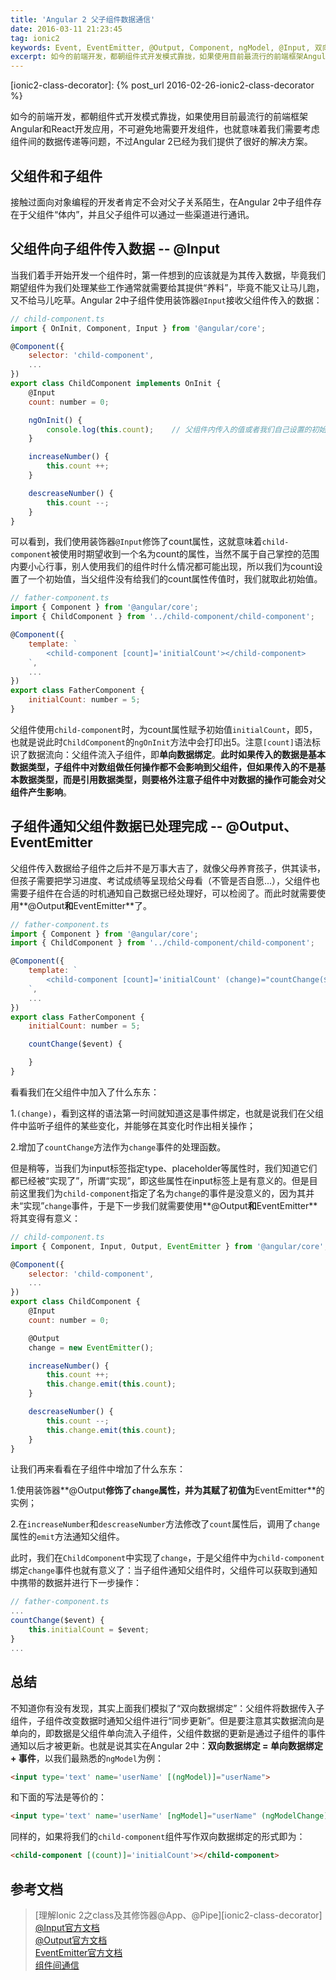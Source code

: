 ```yaml
---
title: 'Angular 2 父子组件数据通信'
date: 2016-03-11 21:23:45
tag: ionic2
keywords: Event, EventEmitter, @Output, Component, ngModel, @Input, 双向数据绑定, 单向数据绑定, Angular 2, class, 类， construcotr, 构造函数, ngOnInit, 父子组件, 组件间数据传递
excerpt: 如今的前端开发，都朝组件式开发模式靠拢，如果使用目前最流行的前端框架Angular和React开发应用，不可避免地需要开发组件，也就意味着我们需要考虑组件间的数据传递等问题。而Angular 2中通过事件机制为我们提供了很好的解决方案。
---
```

[angular-input-doc]: https://angular.io/docs/ts/latest/api/core/index/Input-interface.html
[angular-output-doc]: https://angular.io/docs/ts/latest/api/core/index/Output-interface.html
[angular-EventEmitter-doc]: https://angular.io/docs/ts/latest/api/core/index/EventEmitter-class.html
[angular-component-communication]: https://angular.io/docs/ts/latest/cookbook/component-communication.html
[ionic2-class-decorator]: {% post_url 2016-02-26-ionic2-class-decorator %}

如今的前端开发，都朝组件式开发模式靠拢，如果使用目前最流行的前端框架Angular和React开发应用，不可避免地需要开发组件，也就意味着我们需要考虑组件间的数据传递等问题，不过Angular 2已经为我们提供了很好的解决方案。

## 父组件和子组件

接触过面向对象编程的开发者肯定不会对父子关系陌生，在Angular 2中子组件存在于父组件“体内”，并且父子组件可以通过一些渠道进行通讯。

## 父组件向子组件传入数据 -- @Input

当我们着手开始开发一个组件时，第一件想到的应该就是为其传入数据，毕竟我们期望组件为我们处理某些工作通常就需要给其提供“养料”，毕竟不能又让马儿跑，又不给马儿吃草。Angular 2中子组件使用装饰器`@Input`接收父组件传入的数据：

~~~ javascript
// child-component.ts
import { OnInit, Component, Input } from '@angular/core';

@Component({
    selector: 'child-component',
    ...
})
export class ChildComponent implements OnInit {
    @Input
    count: number = 0;

    ngOnInit() {
        console.log(this.count);    // 父组件内传入的值或者我们自己设置的初始值0
    }

    increaseNumber() {
        this.count ++;
    }

    descreaseNumber() {
        this.count --;
    }
}
~~~

可以看到，我们使用装饰器`@Input`修饰了count属性，这就意味着`child-component`被使用时期望收到一个名为count的属性，当然不属于自己掌控的范围内要小心行事，别人使用我们的组件时什么情况都可能出现，所以我们为count设置了一个初始值，当父组件没有给我们的count属性传值时，我们就取此初始值。

~~~ javascript
// father-component.ts
import { Component } from '@angular/core';
import { ChildComponent } from '../child-component/child-component';

@Component({
    template: `
        <child-component [count]='initialCount'></child-component>
    `,
    ...
})
export class FatherComponent {
    initialCount: number = 5;
}
~~~

父组件使用`child-component`时，为count属性赋予初始值`initialCount`，即5，也就是说此时`ChildComponent`的`ngOnInit`方法中会打印出5。注意`[count]`语法标识了数据流向：父组件流入子组件，即**单向数据绑定**。**此时如果传入的数据是基本数据类型，子组件中对数组做任何操作都不会影响到父组件，但如果传入的不是基本数据类型，而是引用数据类型，则要格外注意子组件中对数据的操作可能会对父组件产生影响**。

## 子组件通知父组件数据已处理完成 -- @Output、EventEmitter

父组件传入数据给子组件之后并不是万事大吉了，就像父母养育孩子，供其读书，但孩子需要把学习进度、考试成绩等呈现给父母看（不管是否自愿...），父组件也需要子组件在合适的时机通知自己数据已经处理好，可以检阅了。而此时就需要使用**@Output**和**EventEmitter**了。

~~~ javascript
// father-component.ts
import { Component } from '@angular/core';
import { ChildComponent } from '../child-component/child-component';

@Component({
    template: `
        <child-component [count]='initialCount' (change)="countChange($event)"></child-component>
    `,
    ...
})
export class FatherComponent {
    initialCount: number = 5;

    countChange($event) {

    }
}
~~~

看看我们在父组件中加入了什么东东：

1.`(change)`，看到这样的语法第一时间就知道这是事件绑定，也就是说我们在父组件中监听子组件的某些变化，并能够在其变化时作出相关操作；

2.增加了`countChange`方法作为`change`事件的处理函数。

但是稍等，当我们为input标签指定type、placeholder等属性时，我们知道它们都已经被“实现了”，所谓“实现”，即这些属性在input标签上是有意义的。但是目前这里我们为`child-component`指定了名为`change`的事件是没意义的，因为其并未“实现”`change`事件，于是下一步我们就需要使用**@Output**和**EventEmitter**将其变得有意义：

~~~ javascript
// child-component.ts
import { Component, Input, Output, EventEmitter } from '@angular/core';

@Component({
    selector: 'child-component',
    ...
})
export class ChildComponent {
    @Input
    count: number = 0;

    @Output
    change = new EventEmitter();

    increaseNumber() {
        this.count ++;
        this.change.emit(this.count);
    }

    descreaseNumber() {
        this.count --;
        this.change.emit(this.count);
    }
}
~~~

让我们再来看看在子组件中增加了什么东东：

1.使用装饰器**@Output**修饰了`change`属性，并为其赋了初值为**EventEmitter**的实例；

2.在`increaseNumber`和`descreaseNumber`方法修改了`count`属性后，调用了`change`属性的`emit`方法通知父组件。

此时，我们在`ChildComponent`中实现了`change`，于是父组件中为`child-component`绑定`change`事件也就有意义了：当子组件通知父组件时，父组件可以获取到通知中携带的数据并进行下一步操作：

~~~ javascript
// father-component.ts
...
countChange($event) {
    this.initialCount = $event;
}
...
~~~

## 总结

不知道你有没有发现，其实上面我们模拟了“双向数据绑定”：父组件将数据传入子组件，子组件改变数据时通知父组件进行“同步更新”。但是要注意其实数据流向是单向的，即数据是父组件单向流入子组件，父组件数据的更新是通过子组件的事件通知以后才被更新。也就是说其实在Angular 2中：**双向数据绑定 = 单向数据绑定 + 事件**，以我们最熟悉的`ngModel`为例：

~~~ html
<input type='text' name='userName' [(ngModel)]="userName">
~~~

和下面的写法是等价的：

~~~ html
<input type='text' name='userName' [ngModel]="userName" (ngModelChange)="userName=$event">
~~~

同样的，如果将我们的`child-component`组件写作双向数据绑定的形式即为：

~~~ html
<child-component [(count)]='initialCount'></child-component>
~~~

## 参考文档

> [理解Ionic 2之class及其修饰器@App、@Pipe][ionic2-class-decorator]
> [@Input官方文档][angular-input-doc]<br>
> [@Output官方文档][angular-output-doc]<br>
> [EventEmitter官方文档][angular-EventEmitter-doc]<br>
> [组件间通信][angular-component-communication]